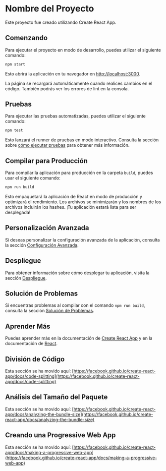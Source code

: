 # Nombre del Proyecto

Este proyecto fue creado utilizando Create React App.

## Comenzando

Para ejecutar el proyecto en modo de desarrollo, puedes utilizar el siguiente comando:

```bash
npm start
```

Esto abrirá la aplicación en tu navegador en [http://localhost:3000](http://localhost:3000).

La página se recargará automáticamente cuando realices cambios en el código. También podrás ver los errores de lint en la consola.

## Pruebas

Para ejecutar las pruebas automatizadas, puedes utilizar el siguiente comando:

```bash
npm test
```

Esto lanzará el runner de pruebas en modo interactivo. Consulta la sección sobre [cómo ejecutar pruebas](https://facebook.github.io/create-react-app/docs/running-tests) para obtener más información.

## Compilar para Producción

Para compilar la aplicación para producción en la carpeta `build`, puedes usar el siguiente comando:

```bash
npm run build
```

Esto empaquetará la aplicación de React en modo de producción y optimizará el rendimiento. Los archivos se minimizarán y los nombres de los archivos incluirán los hashes. ¡Tu aplicación estará lista para ser desplegada!

## Personalización Avanzada

Si deseas personalizar la configuración avanzada de la aplicación, consulta la sección [Configuración Avanzada](https://facebook.github.io/create-react-app/docs/advanced-configuration).

## Despliegue

Para obtener información sobre cómo desplegar tu aplicación, visita la sección [Despliegue](https://facebook.github.io/create-react-app/docs/deployment).

## Solución de Problemas

Si encuentras problemas al compilar con el comando `npm run build`, consulta la sección [Solución de Problemas](https://facebook.github.io/create-react-app/docs/troubleshooting#npm-run-build-fails-to-minify).

## Aprender Más

Puedes aprender más en la documentación de [Create React App](https://facebook.github.io/create-react-app/docs/getting-started) y en la documentación de [React](https://reactjs.org/).

## División de Código

Esta sección se ha movido aquí: [https://facebook.github.io/create-react-app/docs/code-splitting](https://facebook.github.io/create-react-app/docs/code-splitting)

## Análisis del Tamaño del Paquete

Esta sección se ha movido aquí: [https://facebook.github.io/create-react-app/docs/analyzing-the-bundle-size](https://facebook.github.io/create-react-app/docs/analyzing-the-bundle-size)

## Creando una Progressive Web App

Esta sección se ha movido aquí: [https://facebook.github.io/create-react-app/docs/making-a-progressive-web-app](https://facebook.github.io/create-react-app/docs/making-a-progressive-web-app)

